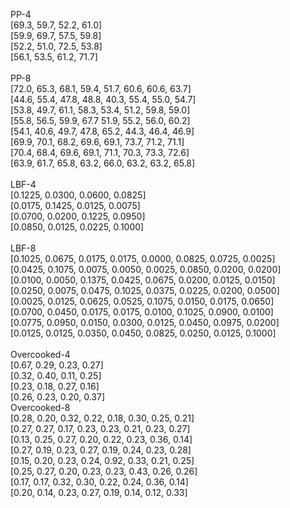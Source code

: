 PP-4\
[69.3, 59.7, 52.2, 61.0]\
[59.9, 69.7, 57.5, 59.8]\
[52.2, 51.0, 72.5, 53.8]\
[56.1, 53.5, 61.2, 71.7]\
\
PP-8\
[72.0, 65.3, 68.1, 59.4, 51.7, 60.6, 60.6, 63.7]\
[44.6, 55.4, 47.8, 48.8, 40.3, 55.4, 55.0, 54.7]\
[53.8, 49.7, 61.1, 58.3, 53.4, 51.2, 59.8, 59.0]\
[55.8, 56.5, 59.9, 67.7 51.9, 55.2, 56.0, 60.2]\
[54.1, 40.6, 49.7, 47.8, 65.2, 44.3, 46.4, 46.9]\
[69.9, 70.1, 68.2, 69.6, 69.1, 73.7, 71.2, 71.1]\
[70.4, 68.4, 69.6, 69.1, 71.1, 70.3, 73.3, 72.6]\
[63.9, 61.7, 65.8, 63.2, 66.0, 63.2, 63.2, 65.8] \
\
LBF-4\
[0.1225,  0.0300,  0.0600,  0.0825]\
[0.0175,  0.1425,  0.0125,  0.0075]\
[0.0700,  0.0200,  0.1225,  0.0950]\
[0.0850,  0.0125,  0.0225,  0.1000]\
\
LBF-8\
[0.1025, 0.0675, 0.0175, 0.0175, 0.0000, 0.0825, 0.0725, 0.0025]\
[0.0425, 0.1075, 0.0075, 0.0050, 0.0025, 0.0850, 0.0200, 0.0200]\
[0.0100, 0.0050, 0.1375, 0.0425, 0.0675, 0.0200, 0.0125, 0.0150]\
[0.0250, 0.0075, 0.0475, 0.1025, 0.0375, 0.0225, 0.0200, 0.0500]\
[0.0025, 0.0125, 0.0625, 0.0525, 0.1075, 0.0150, 0.0175, 0.0650]\
[0.0700, 0.0450, 0.0175, 0.0175, 0.0100, 0.1025, 0.0900, 0.0100]\
[0.0775, 0.0950, 0.0150, 0.0300, 0.0125, 0.0450, 0.0975, 0.0200]\
[0.0125, 0.0125, 0.0350, 0.0450, 0.0825, 0.0250, 0.0125, 0.1000] \
\
Overcooked-4\
[0.67, 0.29, 0.23, 0.27]\
[0.32, 0.40, 0.11, 0.25]\
[0.23, 0.18, 0.27, 0.16]\
[0.26, 0.23, 0.20, 0.37]\
Overcooked-8\
[0.28, 0.20, 0.32, 0.22, 0.18, 0.30, 0.25, 0.21]\
[0.27, 0.27, 0.17, 0.23, 0.23, 0.21, 0.23, 0.27]\
[0.13, 0.25, 0.27, 0.20, 0.22, 0.23, 0.36, 0.14]\
[0.27, 0.19, 0.23, 0.27, 0.19, 0.24, 0.23, 0.28]\
[0.15, 0.20, 0.23, 0.24, 0.92, 0.33, 0.21, 0.25]\
[0.25, 0.27, 0.20, 0.23, 0.23, 0.43, 0.26, 0.26]\
[0.17, 0.17, 0.32, 0.30, 0.22, 0.24, 0.36, 0.14]\
[0.20, 0.14, 0.23, 0.27, 0.19, 0.14, 0.12, 0.33] 
